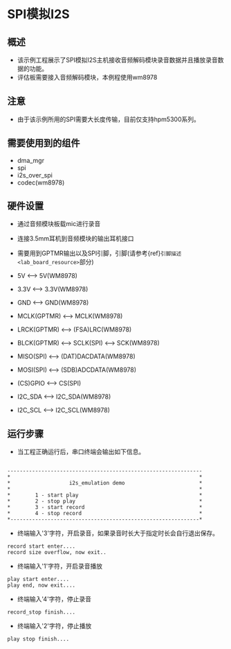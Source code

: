 # SPI模拟I2S

## 概述

- 该示例工程展示了SPI模拟I2S主机接收音频解码模块录音数据并且播放录音数据的功能。
- 评估板需要接入音频解码模块，本例程使用wm8978

## 注意

- 由于该示例所用的SPI需要大长度传输，目前仅支持hpm5300系列。

## 需要使用到的组件

- dma_mgr
- spi
- i2s_over_spi
- codec(wm8978)

## 硬件设置
- 通过音频模块板载mic进行录音
- 连接3.5mm耳机到音频模块的输出耳机接口

- 需要用到GPTMR输出以及SPI引脚，引脚(请参考{ref}`引脚描述 <lab_board_resource>`部分)

- 5V          <--> 5V(WM8978)
- 3.3V        <--> 3.3V(WM8978)
- GND         <--> GND(WM8978)
- MCLK(GPTMR) <--> MCLK(WM8978)
- LRCK(GPTMR) <--> (FSA)LRC(WM8978)
- BLCK(GPTMR) <--> SCLK(SPI) <--> SCK(WM8978)
- MISO(SPI)   <--> (DAT)DACDATA(WM8978)
- MOSI(SPI)   <--> (SDB)ADCDATA(WM8978)
- (CS)GPIO    <--> CS(SPI)
- I2C_SDA     <--> I2C_SDA(WM8978)
- I2C_SCL     <--> I2C_SCL(WM8978)

## 运行步骤

- 当工程正确运行后，串口终端会输出如下信息。


```console

---------------------------------------------------------------
*                                                             *
*                   i2s_emulation demo                        *
*                                                             *
*        1 - start play                                       *
*        2 - stop play                                        *
*        3 - start record                                     *
*        4 - stop record                                      *
*-------------------------------------------------------------*

```

- 终端输入'3'字符，开启录音，如果录音时长大于指定时长会自行退出保存。
```console
record start enter....
record size overflow, now exit..
```

- 终端输入'1'字符，开启录音播放
```console
play start enter....
play end, now exit....
```

- 终端输入'4'字符，停止录音
```console
record_stop finish....
```

- 终端输入'2'字符，停止播放
```console
play stop finish....
```
